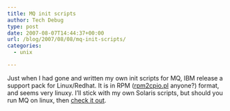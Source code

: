 ```yaml
---
title: MQ init scripts
author: Tech Debug
type: post
date: 2007-08-07T14:44:37+00:00
url: /blog/2007/08/08/mq-init-scripts/
categories:
  - unix

---
```

Just when I had gone and written my own init scripts for MQ, IBM release a support pack for Linux/Redhat. It is in RPM ([rpm2cpio.pl][1] anyone?) format, and seems very linuxy. I&#8217;ll stick with my own Solaris scripts, but should you run MQ on linux, then [check it out][2].

 [1]: http://www.iagora.com/~espel/rpm2cpio
 [2]: http://hursleyonwmq.wordpress.com/2007/08/02/init-script-for-ibm-websphere-mq-on-linux/